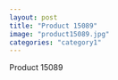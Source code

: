 ```yaml
---
layout: post
title: "Product 15089"
image: "product15089.jpg"
categories: "category1"
---
```

Product 15089
